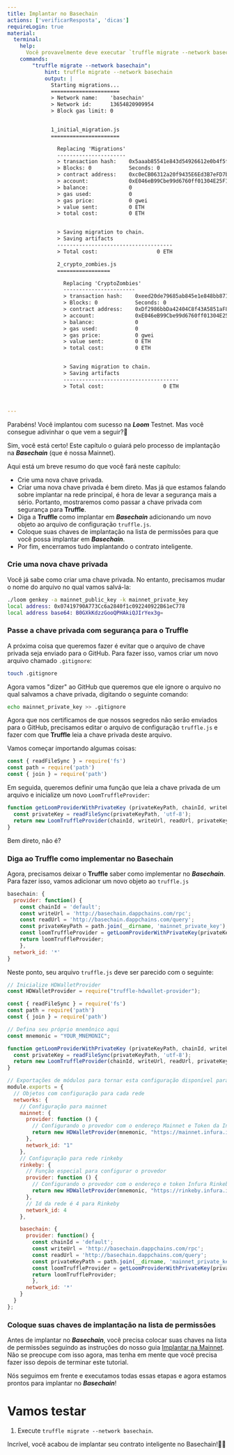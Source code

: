 ```yaml
---
title: Implantar no Basechain
actions: ['verificarResposta', 'dicas']
requireLogin: true
material:
  terminal:
    help:
      Você provavelmente deve executar `truffle migrate --network basechain`.
    commands:
        "truffle migrate --network basechain":
            hint: truffle migrate --network basechain
            output: |
              Starting migrations...
              ======================
              > Network name:    'basechain'
              > Network id:      13654820909954
              > Block gas limit: 0


              1_initial_migration.js
              ======================

                Replacing 'Migrations'
                ----------------------
                > transaction hash:    0x5aaab85541e843d54926612e0b4f5faf2d48df8ad461b5f0de571565cabe8dc6
                > Blocks: 0            Seconds: 0
                > contract address:    0xc0eCB06312a20f9435E6Ed3B7eFD7bc0c0865BF2
                > account:             0xE046eB99Cbe99d6760ff01304E25F1dD9116F558
                > balance:             0
                > gas used:            0
                > gas price:           0 gwei
                > value sent:          0 ETH
                > total cost:          0 ETH


                > Saving migration to chain.
                > Saving artifacts
                -------------------------------------
                > Total cost:                   0 ETH

                2_crypto_zombies.js
                =================

                  Replacing 'CryptoZombies'
                  -----------------------
                  > transaction hash:    0xeed20de79685ab845e1e848bb871ce87d2fc532d7c87f40b9b25f2bf75b4e3a8
                  > Blocks: 0            Seconds: 0
                  > contract address:    0xDf2986bbDa42404C8f43A5851aF887B2A3a9CFaB
                  > account:             0xE046eB99Cbe99d6760ff01304E25F1dD9116F558
                  > balance:             0
                  > gas used:            0
                  > gas price:           0 gwei
                  > value sent:          0 ETH
                  > total cost:          0 ETH


                  > Saving migration to chain.
                  > Saving artifacts
                  -------------------------------------
                  > Total cost:                   0 ETH



---
```


Parabéns! Você implantou com sucesso na **_Loom_** Testnet. Mas você consegue adivinhar o que vem a seguir?🤔

Sim, você está certo! Este capítulo o guiará pelo processo de implantação na **_Basechain_** (que é nossa Mainnet).

Aqui está um breve resumo do que você fará neste capítulo:

- Crie uma nova chave privada.
- Criar uma nova chave privada é bem direto. Mas já que estamos falando sobre implantar na rede principal, é hora de levar a segurança mais a sério. Portanto, mostraremos como passar a chave privada com segurança para **Truffle**.
- Diga a **Truffle** como implantar em **_Basechain_** adicionando um novo objeto ao arquivo de configuração `truffle.js`.
- Coloque suas chaves de implantação na lista de permissões para que você possa implantar em **_Basechain_**.
- Por fim, encerramos tudo implantando o contrato inteligente.

### Crie uma nova chave privada

Você já sabe como criar uma chave privada. No entanto, precisamos mudar o nome do arquivo no qual vamos salvá-la:

```bash
./loom genkey -a mainnet_public_key -k mainnet_private_key
local address: 0x07419790A773Cc6a2840f1c092240922B61eC778
local address base64: B0GXkKdzzGooQPHAkiQJIrYex3g=
```

### Passe a chave privada com segurança para o Truffle

A próxima coisa que queremos fazer é evitar que o arquivo de chave privada seja enviado para o GitHub. Para fazer isso, vamos criar um novo arquivo chamado `.gitignore`:

```bash
touch .gitignore
```

Agora vamos "dizer" ao GitHub que queremos que ele ignore o arquivo no qual salvamos a chave privada, digitando o seguinte comando:

```bash
echo mainnet_private_key >> .gitignore
```

Agora que nos certificamos de que nossos segredos não serão enviados para o GitHub, precisamos editar o arquivo de configuração `truffle.js` e fazer com que **Truffle** leia a chave privada deste arquivo.

Vamos começar importando algumas coisas:

```js
const { readFileSync } = require('fs')
const path = require('path')
const { join } = require('path')
```

Em seguida, queremos definir uma função que leia a chave privada de um arquivo e inicialize um novo `LoomTruffleProvider`:

```js
function getLoomProviderWithPrivateKey (privateKeyPath, chainId, writeUrl, readUrl) {
  const privateKey = readFileSync(privateKeyPath, 'utf-8');
  return new LoomTruffleProvider(chainId, writeUrl, readUrl, privateKey);
}
```

Bem direto, não é?

### Diga ao Truffle como implementar no Basechain

Agora, precisamos deixar o **Truffle** saber como implementar no **_Basechain_**. Para fazer isso, vamos adicionar um novo objeto ao `truffle.js`

```js
basechain: {
  provider: function() {
    const chainId = 'default';
    const writeUrl = 'http://basechain.dappchains.com/rpc';
    const readUrl = 'http://basechain.dappchains.com/query';
    const privateKeyPath = path.join(__dirname, 'mainnet_private_key');
    const loomTruffleProvider = getLoomProviderWithPrivateKey(privateKeyPath, chainId, writeUrl, readUrl);
    return loomTruffleProvider;
    },
  network_id: '*'
}
```

Neste ponto, seu arquivo `truffle.js` deve ser parecido com o seguinte:

```js
// Inicialize HDWalletProvider
const HDWalletProvider = require("truffle-hdwallet-provider");

const { readFileSync } = require('fs')
const path = require('path')
const { join } = require('path')

// Defina seu próprio mnemônico aqui
const mnemonic = "YOUR_MNEMONIC";

function getLoomProviderWithPrivateKey (privateKeyPath, chainId, writeUrl, readUrl) {
  const privateKey = readFileSync(privateKeyPath, 'utf-8');
  return new LoomTruffleProvider(chainId, writeUrl, readUrl, privateKey);
}

// Exportações de módulos para tornar esta configuração disponível para o próprio Truffle
module.exports = {
  // Objetos com configuração para cada rede
  networks: {
    // Configuração para mainnet
    mainnet: {
      provider: function () {
        // Configurando o provedor com o endereço Mainnet e Token da Infura
        return new HDWalletProvider(mnemonic, "https://mainnet.infura.io/v3/YOUR_TOKEN")
      },
      network_id: "1"
    },
    // Configuração para rede rinkeby
    rinkeby: {
      // Função especial para configurar o provedor
      provider: function () {
        // Configurando o provedor com o endereço e token Infura Rinkeby
        return new HDWalletProvider(mnemonic, "https://rinkeby.infura.io/v3/YOUR_TOKEN")
      },
      // Id da rede é 4 para Rinkeby
      network_id: 4
    },

    basechain: {
      provider: function() {
        const chainId = 'default';
        const writeUrl = 'http://basechain.dappchains.com/rpc';
        const readUrl = 'http://basechain.dappchains.com/query';
        const privateKeyPath = path.join(__dirname, 'mainnet_private_key');
        const loomTruffleProvider = getLoomProviderWithPrivateKey(privateKeyPath, chainId, writeUrl, readUrl);
        return loomTruffleProvider;
        },
      network_id: '*'
    }
  }
};
```

### Coloque suas chaves de implantação na lista de permissões

Antes de implantar no **_Basechain_**, você precisa colocar suas chaves na lista de permissões seguindo as instruções do nosso guia <a href="https://loomx.io/developers/en/deploy-loom-mainnet.html" target=_blank>Implantar na Mainnet</a>. Não se preocupe com isso agora, mas tenha em mente que você precisa fazer isso depois de terminar este tutorial.

Nós seguimos em frente e executamos todas essas etapas e agora estamos prontos para implantar no **_Basechain_**!

# Vamos testar

1. Execute `truffle migrate --network basechain`.

Incrível, você acabou de implantar seu contrato inteligente no Basechain!👏🏻
